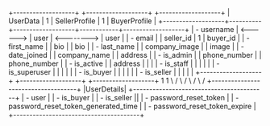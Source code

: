 +-------------------+          +-------------------+            +-------------------+
|     UserData      |    1     |  SellerProfile    |   1        |   BuyerProfile    |
+-------------------+----------+-------------------+------------+-------------------+
| - username        | <------> |       user        | <--------> |       user        |
| - email           |          |     seller_id     |   1        |     buyer_id      |
| - first_name      |          |       bio         |            |       bio         |
| - last_name       |          | company_image     |            |      image        |
| - date_joined     |          |   company_name    |            |     address       |
| - is_admin        |          |   phone_number    |            |  phone_number     |
| - is_active       |          |      address      |            |                   |
| - is_staff        |          |                   |            |                   |
| - is_superuser    |          |                   |            |                   |
| - is_buyer        |          |                   |            |                   |
| - is_seller       |          |                   |            |                   |
+-------------------+          +-------------------+            +-------------------+
                                    1                               1
                                     \                             /
                                      \                           /
                                       \                         /
                                        \                       /
                                       +------------------------------------+
                                       |UserDetails|
                                       +-----------------------------------------+
                                       | - user |
                                       | - is_buyer |
                                       | - is_seller ||
                                       | - password_reset_token |
                                       | - password_reset_token_generated_time |
                                       | - password_reset_token_expire |
                                       +---------------------------------------+
